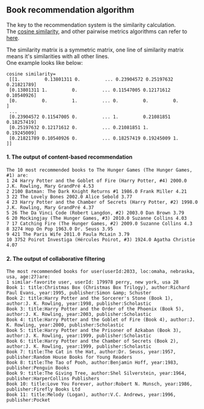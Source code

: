## Book recommendation algorithm

The key to the recommendation system is the similarity calculation. <br/>
The [cosine similarity](https://scikit-learn.org/stable/modules/generated/sklearn.metrics.pairwise.cosine_similarity.html), and other pairwise metrics algorithms can refer to [here](https://scikit-learn.org/stable/modules/classes.html#module-sklearn.metrics.pairwise).

The similarity matrix is a symmetric matrix, one line of similarity matrix means it's similarities with all other lines. </br>
One example looks like below:
```
cosine similarity=
 [[1.         0.13801311 0.         ... 0.23904572 0.25197632 0.21821789]
 [0.13801311 1.         0.         ... 0.11547005 0.12171612 0.10540926]
 [0.         0.         1.         ... 0.         0.         0.        ]
 ...
 [0.23904572 0.11547005 0.         ... 1.         0.21081851 0.18257419]
 [0.25197632 0.12171612 0.         ... 0.21081851 1.         0.19245009]
 [0.21821789 0.10540926 0.         ... 0.18257419 0.19245009 1.        ]]
 ```
 
#### 1. The output of content-based recommendation
```
The 10 most recommended books to The Hunger Games (The Hunger Games, #1) are:
1 24 Harry Potter and the Goblet of Fire (Harry Potter, #4) 2000.0 J.K. Rowling, Mary GrandPré 4.53
2 2100 Batman: The Dark Knight Returns #1 1986.0 Frank Miller 4.21
3 22 The Lovely Bones 2002.0 Alice Sebold 3.77
4 23 Harry Potter and the Chamber of Secrets (Harry Potter, #2) 1998.0 J.K. Rowling, Mary GrandPré 4.37
5 26 The Da Vinci Code (Robert Langdon, #2) 2003.0 Dan Brown 3.79
6 20 Mockingjay (The Hunger Games, #3) 2010.0 Suzanne Collins 4.03
7 17 Catching Fire (The Hunger Games, #2) 2009.0 Suzanne Collins 4.3
8 3274 Hop On Pop 1963.0 Dr. Seuss 3.95
9 421 The Paris Wife 2011.0 Paula McLain 3.79
10 3752 Poirot Investiga (Hércules Poirot, #3) 1924.0 Agatha Christie 4.07
```

#### 2. The output of collaborative filtering
```
The most recommended books for user(userId:2033, loc:omaha, nebraska, usa, age:27)are:
1 similar-favorite user, userId: 179978 perry, new york, usa 28
Book 1: title:Christmas Box (Christmas Box Trilogy), author:Richard Paul Evans, year:1995, publisher:Simon &amp; Schuster
Book 2: title:Harry Potter and the Sorcerer's Stone (Book 1), author:J. K. Rowling, year:1998, publisher:Scholastic
Book 3: title:Harry Potter and the Order of the Phoenix (Book 5), author:J. K. Rowling, year:2003, publisher:Scholastic
Book 4: title:Harry Potter and the Goblet of Fire (Book 4), author:J. K. Rowling, year:2000, publisher:Scholastic
Book 5: title:Harry Potter and the Prisoner of Azkaban (Book 3), author:J. K. Rowling, year:1999, publisher:Scholastic
Book 6: title:Harry Potter and the Chamber of Secrets (Book 2), author:J. K. Rowling, year:1999, publisher:Scholastic
Book 7: title:The Cat in the Hat, author:Dr. Seuss, year:1957, publisher:Random House Books for Young Readers
Book 8: title:The Tao of Pooh, author:Benjamin Hoff, year:1983, publisher:Penguin Books
Book 9: title:The Giving Tree, author:Shel Silverstein, year:1964, publisher:HarperCollins Publishers
Book 10: title:Love You Forever, author:Robert N. Munsch, year:1986, publisher:Firefly Books Ltd
Book 11: title:Melody (Logan), author:V.C. Andrews, year:1996, publisher:Pocket
```